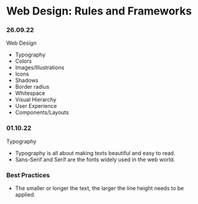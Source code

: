 # Web Design: Rules and Frameworks

### 26.09.22

Web Design

- Typography
- Colors
- Images/Illustrations
- Icons
- Shadows
- Border radius
- Whitespace
- Visual Hierarchy
- User Experience
- Components/Layouts

### 01.10.22

Typography

- Typography is all about making texts beautiful and easy to read.
- Sans-Serif and Serif are the fonts widely used in the web world.

### Best Practices

- The smaller or longer the text, the larger the line height needs to be applied.
